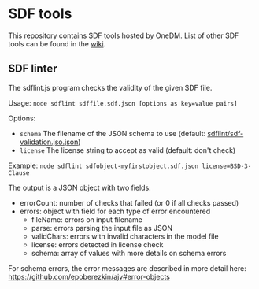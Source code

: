 # SDF tools

This repository contains SDF tools hosted by OneDM. List of other SDF tools can be found in the [wiki](https://github.com/one-data-model/tools/wiki/Related-tools).

## SDF linter

The sdflint.js program checks the validity of the given SDF file.

Usage: `node sdflint sdffile.sdf.json [options as key=value pairs]`

Options:
*  `schema` The filename of the JSON schema to use (default: [sdflint/sdf-validation.jso.json](sdflint/sdf-validation.jso.json))
*  `license` The license string to accept as valid (default: don't check)
    

Example: `node sdflint sdfobject-myfirstobject.sdf.json license=BSD-3-Clause`

The output is a JSON object with two fields:
* errorCount: number of checks that failed (or 0 if all checks passed)
* errors: object with field for each type of error encountered
  * fileName: errors on input filename
  * parse: errors parsing the input file as JSON
  * validChars: errors with invalid characters in the model file
  * license: errors detected in license check
  * schema: array of values with more details on schema errors

For schema errors, the error messages are described in more detail here: https://github.com/epoberezkin/ajv#error-objects
